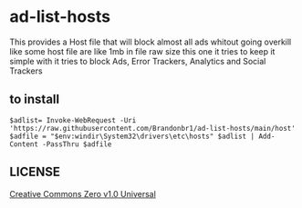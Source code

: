 # ad-list-hosts

This provides a Host file that will block almost all ads whitout going overkill like some host file are like 1mb in file raw size
this one it tries to keep it simple with it tries to block  Ads, Error Trackers, Analytics and Social Trackers

## to install

`$adlist= Invoke-WebRequest -Uri 'https://raw.githubusercontent.com/Brandonbr1/ad-list-hosts/main/host' 
$adfile = "$env:windir\System32\drivers\etc\hosts"
$adlist | Add-Content -PassThru $adfile`

## LICENSE
[Creative Commons Zero v1.0 Universal](https://github.com/Brandonbr1/ad-list-hosts/blob/main/LICENSE)
